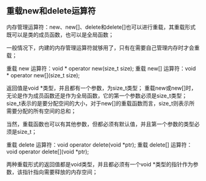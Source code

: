 ## 重载new和delete运算符
内存管理运算符：new、new[]、delete和delete[]也可以进行重载，其重载形式既可以是类的成员函数，也可以是全局函数；

一般情况下，内建的内存管理运算符就够用了，只有在需要自己管理内存时才会重载；

重载 new 运算符：void * operator new(size_t size);
重载 new[] 运算符：void * operator new[](size_t size);

返回值是void *类型，并且都有一个参数，为size_t类型；
重载new或new[]时，无论是作为成员函数还是作为全局函数，它的第一个参数必须是size_t类型；
size_t表示的是要分配空间的大小，对于new[]的重载函数而言，size_t则表示所需要分配的所有空间的总和；

当然，重载函数也可以有其他参数，但都必须有默认值，并且第一个参数的类型必须是size_t；

重载 delete 运算符：void operator delete(void *ptr);
重载 delete[] 运算符：void operator delete[](void *ptr);

两种重载形式的返回值都是void类型，并且都必须有一个void *类型的指针作为参数，该指针指向需要释放的内存空间；
